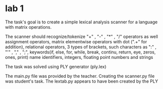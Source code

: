 # lab 1

The task's goal is to create a simple lexical analysis scanner for a language with matrix operations. 

The scanner should recognize/tokenize "+" , "-" , "*" , "/" operators as well assignment operators, matrix elementwise operators with dot (".+" for addition), relational operators, 3 types of brackets,
such characters as ":" , "'" , "," , ";", keywords(if, else, for, while, break, continu, return, eye, zeros, ones, print)
name identifiers, integers, floating point numbers and strings

The task was solved using PLY generator (ply.lex)

The main.py file was provided by the teacher. Creating the scanner.py file was student's task. The lextab.py appears to have been created by the PLY
